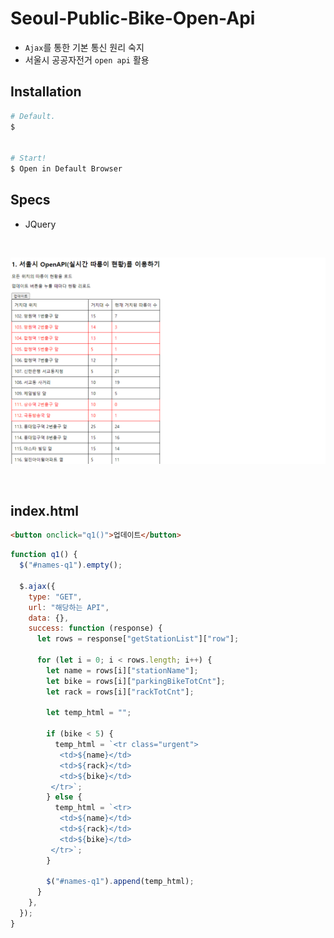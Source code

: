# Seoul-Public-Bike-Open-Api

- `Ajax`를 통한 기본 통신 원리 숙지
- 서울시 공공자전거 `open api` 활용

## Installation

```bash
# Default.
$


# Start!
$ Open in Default Browser
```

## Specs

- JQuery

<br />

![logo](./image/readme_md_1.png)

<br />

## index.html

```html
<button onclick="q1()">업데이트</button>
```

```javascript
function q1() {
  $("#names-q1").empty();

  $.ajax({
    type: "GET",
    url: "해당하는 API",
    data: {},
    success: function (response) {
      let rows = response["getStationList"]["row"];

      for (let i = 0; i < rows.length; i++) {
        let name = rows[i]["stationName"];
        let bike = rows[i]["parkingBikeTotCnt"];
        let rack = rows[i]["rackTotCnt"];

        let temp_html = "";

        if (bike < 5) {
          temp_html = `<tr class="urgent">
           <td>${name}</td>
           <td>${rack}</td>
           <td>${bike}</td>
         </tr>`;
        } else {
          temp_html = `<tr>
           <td>${name}</td>
           <td>${rack}</td>
           <td>${bike}</td>
         </tr>`;
        }

        $("#names-q1").append(temp_html);
      }
    },
  });
}
```
